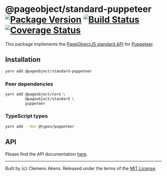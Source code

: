 # @pageobject/standard-puppeteer [![Package Version][badge-npm-image]][badge-npm-link] [![Build Status][badge-travis-image]][badge-travis-link] [![Coverage Status][badge-coveralls-image]][badge-coveralls-link]

This package implements the [PageObjectJS standard API][repo-readme-standard] for [Puppeteer][puppeteer].

## Installation

```sh
yarn add @pageobject/standard-puppeteer
```

### Peer dependencies

```sh
yarn add @pageobject/core \
         @pageobject/standard \
         puppeteer
```

### TypeScript types

```sh
yarn add --dev @types/puppeteer
```

## API

Please find the API documentation [here][repo-api-standard-puppeteer].

---

Built by (c) Clemens Akens. Released under the terms of the [MIT License][repo-license].

[badge-coveralls-image]: https://coveralls.io/repos/github/clebert/pageobject/badge.svg?branch=master
[badge-coveralls-link]: https://coveralls.io/github/clebert/pageobject?branch=master
[badge-npm-image]: https://img.shields.io/npm/v/@pageobject/standard-puppeteer.svg
[badge-npm-link]: https://yarnpkg.com/en/package/@pageobject/standard-puppeteer
[badge-travis-image]: https://travis-ci.org/clebert/pageobject.svg?branch=master
[badge-travis-link]: https://travis-ci.org/clebert/pageobject
[repo-api-standard-puppeteer]: https://pageobject.js.org/api/standard-puppeteer/
[repo-license]: https://github.com/clebert/pageobject/blob/master/LICENSE
[repo-readme-standard]: https://github.com/clebert/pageobject/tree/master/@pageobject/standard/README.md
[puppeteer]: https://github.com/GoogleChrome/puppeteer/blob/master/README.md
